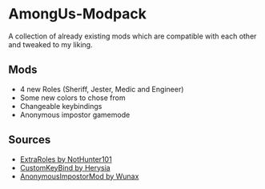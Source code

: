 # AmongUs-Modpack
A collection of already existing mods which are compatible with each other and tweaked to my liking.

## Mods
- 4 new Roles (Sheriff, Jester, Medic and Engineer)
- Some new colors to chose from
- Changeable keybindings
- Anonymous impostor gamemode

## Sources
- [ExtraRoles by NotHunter101](https://github.com/NotHunter101/ExtraRolesAmongUs)
- [CustomKeyBind by Herysia](https://github.com/Herysia/CustomKeyBinds)
- [AnonymousImpostorMod by Wunax](https://github.com/Wunax/Among-Us-Anonymous-Impostors-Mod)